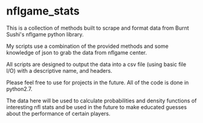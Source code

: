 # nflgame_stats


This is a collection of methods built to scrape and format data from Burnt Sushi's nflgame python library.

My scripts use a combination of the provided methods and some knowledge of json to grab the data from nflgame center.

All scripts are designed to output the data into a csv file (using basic file I/O) with a descriptive name, and headers.

Please feel free to use for projects in the future. All of the code is done in python2.7.

The data here will be used to calculate probabilities and density functions of interesting nfl stats and be used in the future to 
make educated guesses about the performance of certain players.

